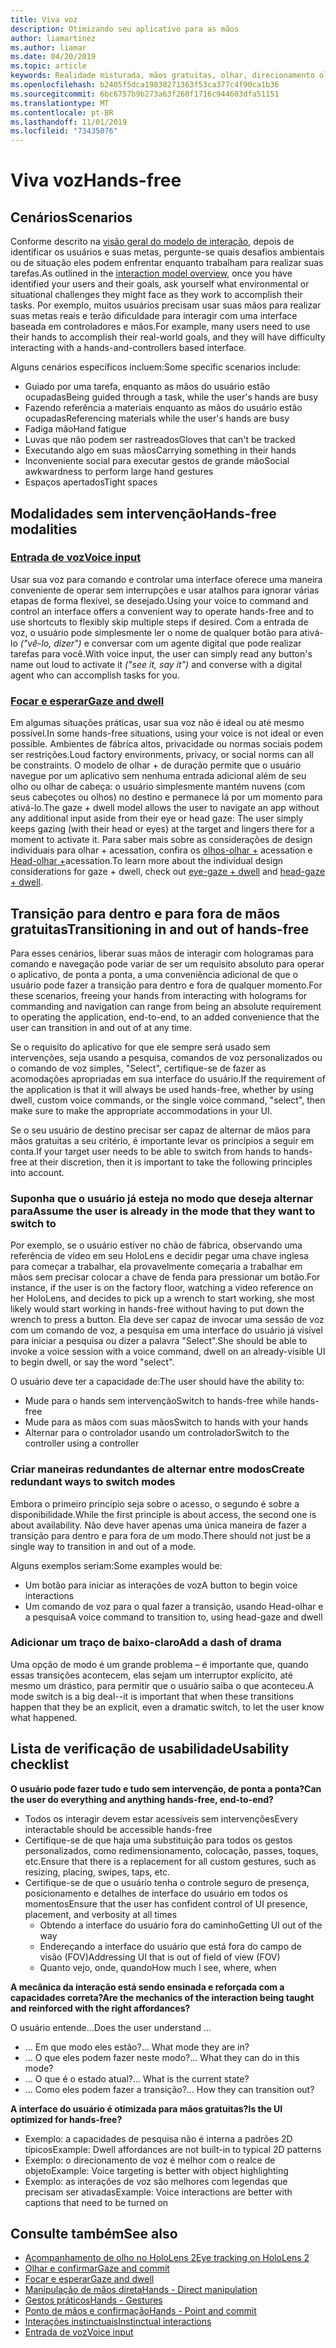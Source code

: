 ```yaml
---
title: Viva voz
description: Otimizando seu aplicativo para as mãos
author: liamartinez
ms.author: liamar
ms.date: 04/20/2019
ms.topic: article
keywords: Realidade misturada, mãos gratuitas, olhar, direcionamento olhar, interação, design
ms.openlocfilehash: b2405f5dca19838271363f53ca377c4f90ca1b36
ms.sourcegitcommit: 6bc6757b9b273a63f260f1716c944603dfa51151
ms.translationtype: MT
ms.contentlocale: pt-BR
ms.lasthandoff: 11/01/2019
ms.locfileid: "73435076"
---
```

# <a name="hands-free"></a><span data-ttu-id="acbb9-104">Viva voz</span><span class="sxs-lookup"><span data-stu-id="acbb9-104">Hands-free</span></span>

## <a name="scenarios"></a><span data-ttu-id="acbb9-105">Cenários</span><span class="sxs-lookup"><span data-stu-id="acbb9-105">Scenarios</span></span>

<span data-ttu-id="acbb9-106">Conforme descrito na [visão geral do modelo de interação](interaction-fundamentals.md), depois de identificar os usuários e suas metas, pergunte-se quais desafios ambientais ou de situação eles podem enfrentar enquanto trabalham para realizar suas tarefas.</span><span class="sxs-lookup"><span data-stu-id="acbb9-106">As outlined in the [interaction model overview](interaction-fundamentals.md), once you have identified your users and their goals, ask yourself what environmental or situational challenges they might face as they work to accomplish their tasks.</span></span> <span data-ttu-id="acbb9-107">Por exemplo, muitos usuários precisam usar suas mãos para realizar suas metas reais e terão dificuldade para interagir com uma interface baseada em controladores e mãos.</span><span class="sxs-lookup"><span data-stu-id="acbb9-107">For example, many users need to use their hands to accomplish their real-world goals, and they will have difficulty interacting with a hands-and-controllers based interface.</span></span> 

<span data-ttu-id="acbb9-108">Alguns cenários específicos incluem:</span><span class="sxs-lookup"><span data-stu-id="acbb9-108">Some specific scenarios include:</span></span> 
* <span data-ttu-id="acbb9-109">Guiado por uma tarefa, enquanto as mãos do usuário estão ocupadas</span><span class="sxs-lookup"><span data-stu-id="acbb9-109">Being guided through a task, while the user's hands are busy</span></span>
* <span data-ttu-id="acbb9-110">Fazendo referência a materiais enquanto as mãos do usuário estão ocupadas</span><span class="sxs-lookup"><span data-stu-id="acbb9-110">Referencing materials while the user's hands are busy</span></span>
* <span data-ttu-id="acbb9-111">Fadiga mão</span><span class="sxs-lookup"><span data-stu-id="acbb9-111">Hand fatigue</span></span>
* <span data-ttu-id="acbb9-112">Luvas que não podem ser rastreados</span><span class="sxs-lookup"><span data-stu-id="acbb9-112">Gloves that can't be tracked</span></span>
* <span data-ttu-id="acbb9-113">Executando algo em suas mãos</span><span class="sxs-lookup"><span data-stu-id="acbb9-113">Carrying something in their hands</span></span>
* <span data-ttu-id="acbb9-114">Inconveniente social para executar gestos de grande mão</span><span class="sxs-lookup"><span data-stu-id="acbb9-114">Social awkwardness to perform large hand gestures</span></span>
* <span data-ttu-id="acbb9-115">Espaços apertados</span><span class="sxs-lookup"><span data-stu-id="acbb9-115">Tight spaces</span></span>


## <a name="hands-free-modalities"></a><span data-ttu-id="acbb9-116">Modalidades sem intervenção</span><span class="sxs-lookup"><span data-stu-id="acbb9-116">Hands-free modalities</span></span>

### <a name="voice-inputvoice-inputmd"></a>[<span data-ttu-id="acbb9-117">Entrada de voz</span><span class="sxs-lookup"><span data-stu-id="acbb9-117">Voice input</span></span>](voice-input.md)

<span data-ttu-id="acbb9-118">Usar sua voz para comando e controlar uma interface oferece uma maneira conveniente de operar sem interrupções e usar atalhos para ignorar várias etapas de forma flexível, se desejado.</span><span class="sxs-lookup"><span data-stu-id="acbb9-118">Using your voice to command and control an interface offers a convenient way to operate hands-free and to use shortcuts to flexibly skip multiple steps if desired.</span></span> <span data-ttu-id="acbb9-119">Com a entrada de voz, o usuário pode simplesmente ler o nome de qualquer botão para ativá-lo _("vê-lo, dizer")_ e conversar com um agente digital que pode realizar tarefas para você.</span><span class="sxs-lookup"><span data-stu-id="acbb9-119">With voice input, the user can simply read any button's name out loud to activate it _("see it, say it")_ and converse with a digital agent who can accomplish tasks for you.</span></span>


### <a name="gaze-and-dwellgaze-and-dwellmd"></a>[<span data-ttu-id="acbb9-120">Focar e esperar</span><span class="sxs-lookup"><span data-stu-id="acbb9-120">Gaze and dwell</span></span>](gaze-and-dwell.md)

<span data-ttu-id="acbb9-121">Em algumas situações práticas, usar sua voz não é ideal ou até mesmo possível.</span><span class="sxs-lookup"><span data-stu-id="acbb9-121">In some hands-free situations, using your voice is not ideal or even possible.</span></span> <span data-ttu-id="acbb9-122">Ambientes de fábrica altos, privacidade ou normas sociais podem ser restrições.</span><span class="sxs-lookup"><span data-stu-id="acbb9-122">Loud factory environments, privacy, or social norms can all be constraints.</span></span> <span data-ttu-id="acbb9-123">O modelo de olhar + de duração permite que o usuário navegue por um aplicativo sem nenhuma entrada adicional além de seu olho ou olhar de cabeça: o usuário simplesmente mantém nuvens (com seus cabeçotes ou olhos) no destino e permanece lá por um momento para ativá-lo.</span><span class="sxs-lookup"><span data-stu-id="acbb9-123">The gaze + dwell model allows the user to navigate an app without any additional input aside from their eye or head gaze: The user simply keeps gazing (with their head or eyes) at the target and lingers there for a moment to activate it.</span></span> <span data-ttu-id="acbb9-124">Para saber mais sobre as considerações de design individuais para olhar + acessation, confira os [olhos-olhar +](gaze-and-dwell-eyes.md) acessation e [Head-olhar +](gaze-and-dwell-head.md)acessation.</span><span class="sxs-lookup"><span data-stu-id="acbb9-124">To learn more about the individual design considerations for gaze + dwell, check out [eye-gaze + dwell](gaze-and-dwell-eyes.md) and [head-gaze + dwell](gaze-and-dwell-head.md).</span></span>


## <a name="transitioning-in-and-out-of-hands-free"></a><span data-ttu-id="acbb9-125">Transição para dentro e para fora de mãos gratuitas</span><span class="sxs-lookup"><span data-stu-id="acbb9-125">Transitioning in and out of hands-free</span></span>

<span data-ttu-id="acbb9-126">Para esses cenários, liberar suas mãos de interagir com hologramas para comando e navegação pode variar de ser um requisito absoluto para operar o aplicativo, de ponta a ponta, a uma conveniência adicional de que o usuário pode fazer a transição para dentro e fora de qualquer momento.</span><span class="sxs-lookup"><span data-stu-id="acbb9-126">For these scenarios, freeing your hands from interacting with holograms for commanding and navigation can range from being an absolute requirement to operating the application, end-to-end, to an added convenience that the user can transition in and out of at any time.</span></span> 

<span data-ttu-id="acbb9-127">Se o requisito do aplicativo for que ele sempre será usado sem intervenções, seja usando a pesquisa, comandos de voz personalizados ou o comando de voz simples, "Select", certifique-se de fazer as acomodações apropriadas em sua interface do usuário.</span><span class="sxs-lookup"><span data-stu-id="acbb9-127">If the requirement of the application is that it will always be used hands-free, whether by using dwell, custom voice commands, or the single voice command, "select", then make sure to make the appropriate accommodations in your UI.</span></span> 

<span data-ttu-id="acbb9-128">Se o seu usuário de destino precisar ser capaz de alternar de mãos para mãos gratuitas a seu critério, é importante levar os princípios a seguir em conta.</span><span class="sxs-lookup"><span data-stu-id="acbb9-128">If your target user needs to be able to switch from hands to hands-free at their discretion, then it is important to take the following principles into account.</span></span>

### <a name="assume-the-user-is-already-in-the-mode-that-they-want-to-switch-to"></a><span data-ttu-id="acbb9-129">Suponha que o usuário já esteja no modo que deseja alternar para</span><span class="sxs-lookup"><span data-stu-id="acbb9-129">Assume the user is already in the mode that they want to switch to</span></span>
<span data-ttu-id="acbb9-130">Por exemplo, se o usuário estiver no chão de fábrica, observando uma referência de vídeo em seu HoloLens e decidir pegar uma chave inglesa para começar a trabalhar, ela provavelmente começaria a trabalhar em mãos sem precisar colocar a chave de fenda para pressionar um botão.</span><span class="sxs-lookup"><span data-stu-id="acbb9-130">For instance, if the user is on the factory floor, watching a video reference on her HoloLens, and decides to pick up a wrench to start working, she most likely would start working in hands-free without having to put down the wrench to press a button.</span></span> <span data-ttu-id="acbb9-131">Ela deve ser capaz de invocar uma sessão de voz com um comando de voz, a pesquisa em uma interface do usuário já visível para iniciar a pesquisa ou dizer a palavra "Select".</span><span class="sxs-lookup"><span data-stu-id="acbb9-131">She should be able to invoke a voice session with a voice command, dwell on an already-visible UI to begin dwell, or say the word "select".</span></span>

<span data-ttu-id="acbb9-132">O usuário deve ter a capacidade de:</span><span class="sxs-lookup"><span data-stu-id="acbb9-132">The user should have the ability to:</span></span> 
* <span data-ttu-id="acbb9-133">Mude para o hands sem intervenção</span><span class="sxs-lookup"><span data-stu-id="acbb9-133">Switch to hands-free while hands-free</span></span>
* <span data-ttu-id="acbb9-134">Mude para as mãos com suas mãos</span><span class="sxs-lookup"><span data-stu-id="acbb9-134">Switch to hands with your hands</span></span>
* <span data-ttu-id="acbb9-135">Alternar para o controlador usando um controlador</span><span class="sxs-lookup"><span data-stu-id="acbb9-135">Switch to the controller using a controller</span></span> 

### <a name="create-redundant-ways-to-switch-modes"></a><span data-ttu-id="acbb9-136">Criar maneiras redundantes de alternar entre modos</span><span class="sxs-lookup"><span data-stu-id="acbb9-136">Create redundant ways to switch modes</span></span>
<span data-ttu-id="acbb9-137">Embora o primeiro princípio seja sobre o acesso, o segundo é sobre a disponibilidade.</span><span class="sxs-lookup"><span data-stu-id="acbb9-137">While the first principle is about access, the second one is about availability.</span></span> <span data-ttu-id="acbb9-138">Não deve haver apenas uma única maneira de fazer a transição para dentro e para fora de um modo.</span><span class="sxs-lookup"><span data-stu-id="acbb9-138">There should not just be a single way to transition in and out of a mode.</span></span> 

<span data-ttu-id="acbb9-139">Alguns exemplos seriam:</span><span class="sxs-lookup"><span data-stu-id="acbb9-139">Some examples would be:</span></span> 
* <span data-ttu-id="acbb9-140">Um botão para iniciar as interações de voz</span><span class="sxs-lookup"><span data-stu-id="acbb9-140">A button to begin voice interactions</span></span>
* <span data-ttu-id="acbb9-141">Um comando de voz para o qual fazer a transição, usando Head-olhar e a pesquisa</span><span class="sxs-lookup"><span data-stu-id="acbb9-141">A voice command to transition to, using head-gaze and dwell</span></span>

### <a name="add-a-dash-of-drama"></a><span data-ttu-id="acbb9-142">Adicionar um traço de baixo-claro</span><span class="sxs-lookup"><span data-stu-id="acbb9-142">Add a dash of drama</span></span>
<span data-ttu-id="acbb9-143">Uma opção de modo é um grande problema – é importante que, quando essas transições acontecem, elas sejam um interruptor explícito, até mesmo um drástico, para permitir que o usuário saiba o que aconteceu.</span><span class="sxs-lookup"><span data-stu-id="acbb9-143">A mode switch is a big deal--it is important that when these transitions happen that they be an explicit, even a dramatic switch, to let the user know what happened.</span></span> 


## <a name="usability-checklist"></a><span data-ttu-id="acbb9-144">Lista de verificação de usabilidade</span><span class="sxs-lookup"><span data-stu-id="acbb9-144">Usability checklist</span></span>

<span data-ttu-id="acbb9-145">**O usuário pode fazer tudo e tudo sem intervenção, de ponta a ponta?**</span><span class="sxs-lookup"><span data-stu-id="acbb9-145">**Can the user do everything and anything hands-free, end-to-end?**</span></span>
* <span data-ttu-id="acbb9-146">Todos os interagir devem estar acessíveis sem intervenções</span><span class="sxs-lookup"><span data-stu-id="acbb9-146">Every interactable should be accessible hands-free</span></span>
* <span data-ttu-id="acbb9-147">Certifique-se de que haja uma substituição para todos os gestos personalizados, como redimensionamento, colocação, passes, toques, etc.</span><span class="sxs-lookup"><span data-stu-id="acbb9-147">Ensure that there is a replacement for all custom gestures, such as resizing, placing, swipes, taps, etc.</span></span>
* <span data-ttu-id="acbb9-148">Certifique-se de que o usuário tenha o controle seguro de presença, posicionamento e detalhes de interface do usuário em todos os momentos</span><span class="sxs-lookup"><span data-stu-id="acbb9-148">Ensure that the user has confident control of UI presence, placement, and verbosity at all times</span></span>
    * <span data-ttu-id="acbb9-149">Obtendo a interface do usuário fora do caminho</span><span class="sxs-lookup"><span data-stu-id="acbb9-149">Getting UI out of the way</span></span>
    * <span data-ttu-id="acbb9-150">Endereçando a interface do usuário que está fora do campo de visão (FOV)</span><span class="sxs-lookup"><span data-stu-id="acbb9-150">Addressing UI that is out of field of view (FOV)</span></span>
    * <span data-ttu-id="acbb9-151">Quanto vejo, onde, quando</span><span class="sxs-lookup"><span data-stu-id="acbb9-151">How much I see, where, when</span></span>

<span data-ttu-id="acbb9-152">**A mecânica da interação está sendo ensinada e reforçada com a capacidades correta?**</span><span class="sxs-lookup"><span data-stu-id="acbb9-152">**Are the mechanics of the interaction being taught and reinforced with the right affordances?**</span></span>

<span data-ttu-id="acbb9-153">O usuário entende...</span><span class="sxs-lookup"><span data-stu-id="acbb9-153">Does the user understand ...</span></span>
* <span data-ttu-id="acbb9-154">... Em que modo eles estão?</span><span class="sxs-lookup"><span data-stu-id="acbb9-154">... What mode they are in?</span></span>
* <span data-ttu-id="acbb9-155">... O que eles podem fazer neste modo?</span><span class="sxs-lookup"><span data-stu-id="acbb9-155">... What they can do in this mode?</span></span>
* <span data-ttu-id="acbb9-156">... O que é o estado atual?</span><span class="sxs-lookup"><span data-stu-id="acbb9-156">... What is the current state?</span></span>
* <span data-ttu-id="acbb9-157">... Como eles podem fazer a transição?</span><span class="sxs-lookup"><span data-stu-id="acbb9-157">... How they can transition out?</span></span>
    
<span data-ttu-id="acbb9-158">**A interface do usuário é otimizada para mãos gratuitas?**</span><span class="sxs-lookup"><span data-stu-id="acbb9-158">**Is the UI optimized for hands-free?**</span></span>   

* <span data-ttu-id="acbb9-159">Exemplo: a capacidades de pesquisa não é interna a padrões 2D típicos</span><span class="sxs-lookup"><span data-stu-id="acbb9-159">Example: Dwell affordances are not built-in to typical 2D patterns</span></span>
* <span data-ttu-id="acbb9-160">Exemplo: o direcionamento de voz é melhor com o realce de objeto</span><span class="sxs-lookup"><span data-stu-id="acbb9-160">Example: Voice targeting is better with object highlighting</span></span>
* <span data-ttu-id="acbb9-161">Exemplo: as interações de voz são melhores com legendas que precisam ser ativadas</span><span class="sxs-lookup"><span data-stu-id="acbb9-161">Example: Voice interactions are better with captions that need to be turned on</span></span>


## <a name="see-also"></a><span data-ttu-id="acbb9-162">Consulte também</span><span class="sxs-lookup"><span data-stu-id="acbb9-162">See also</span></span>
* [<span data-ttu-id="acbb9-163">Acompanhamento de olho no HoloLens 2</span><span class="sxs-lookup"><span data-stu-id="acbb9-163">Eye tracking on HoloLens 2</span></span>](eye-tracking.md)
* [<span data-ttu-id="acbb9-164">Olhar e confirmar</span><span class="sxs-lookup"><span data-stu-id="acbb9-164">Gaze and commit</span></span>](gaze-and-commit.md)
* [<span data-ttu-id="acbb9-165">Focar e esperar</span><span class="sxs-lookup"><span data-stu-id="acbb9-165">Gaze and dwell</span></span>](gaze-and-dwell.md)
* [<span data-ttu-id="acbb9-166">Manipulação de mãos direta</span><span class="sxs-lookup"><span data-stu-id="acbb9-166">Hands - Direct manipulation</span></span>](direct-manipulation.md)
* [<span data-ttu-id="acbb9-167">Gestos práticos</span><span class="sxs-lookup"><span data-stu-id="acbb9-167">Hands - Gestures</span></span>](gaze-and-commit.md#composite-gestures)
* [<span data-ttu-id="acbb9-168">Ponto de mãos e confirmação</span><span class="sxs-lookup"><span data-stu-id="acbb9-168">Hands - Point and commit</span></span>](point-and-commit.md)
* [<span data-ttu-id="acbb9-169">Interações instinctuais</span><span class="sxs-lookup"><span data-stu-id="acbb9-169">Instinctual interactions</span></span>](interaction-fundamentals.md)
* [<span data-ttu-id="acbb9-170">Entrada de voz</span><span class="sxs-lookup"><span data-stu-id="acbb9-170">Voice input</span></span>](voice-input.md)
